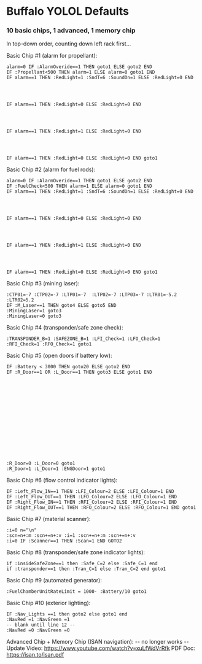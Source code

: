 # Buffalo YOLOL Defaults
### 10 basic chips, 1 advanced, 1 memory chip
In top-down order, counting down left rack first...

Basic Chip #1 (alarm for propellant):
```basic {.line-numbers}
alarm=0 IF :AlarmOveride==1 THEN goto1 ELSE goto2 END
IF :Propellant<500 THEN alarm=1 ELSE alarm=0 goto1 END
IF alarm==1 THEN :RedLight=1 :SndT=6 :SoundOn=1 ELSE :RedLight=0 END




IF alarm==1 THEN :RedLight=0 ELSE :RedLight=0 END




IF alarm==1 THEN :RedLight=1 ELSE :RedLight=0 END




IF alarm==1 THEN :RedLight=0 ELSE :RedLight=0 END goto1
```

Basic Chip #2 (alarm for fuel rods):
```basic {.line-numbers}
alarm=0 IF :AlarmOveride==1 THEN goto1 ELSE goto2 END
IF :FuelCheck<500 THEN alarm=1 ELSE alarm=0 goto1 END
IF alarm==1 THEN :RedLight=1 :SndT=6 :SoundOn=1 ELSE :RedLight=0 END




IF alarm==1 THEN :RedLight=0 ELSE :RedLight=0 END




IF alarm==1 YHEN :RedLight=1 ELSE :RedLight=0 END




IF alarm==1 THEN :RedLight=0 ELSE :RedLight=0 END goto1
```

Basic Chip #3 (mining laser):
```basic {.line-numbers}
:CTP01=-7 :CTP02=-7 :LTP01=-7  :LTP02=-7 :LTP03=-7 :LTR01=-5.2
:LTR02=5.2
IF :M_Laser==1 THEN goto4 ELSE goto5 END
:MiningLaser=1 goto3
:MiningLaser=0 goto3
```
Basic Chip #4 (transponder/safe zone check):
```basic {.line-numbers}
:TRANSPONDER_B=1 :SAFEZONE_B=1 :LFI_Check=1 :LFO_Check=1
:RFI_Check=1 :RFO_Check=1 goto1
```

Basic Chip #5 (open doors if battery low):
```basic {.line-numbers}
IF :Battery < 3000 THEN goto20 ELSE goto2 END
IF :R_Door==1 OR :L_Door==1 THEN goto3 ELSE goto1 END
















:R_Door=0 :L_Door=0 goto1
:R_Door=1 :L_Door=1 :ENGDoor=1 goto1
```

Basic Chip #6 (flow control indicator lights):
```basic {.line-numbers}
IF :Left_Flow_IN==1 THEN :LFI_Colour=2 ELSE :LFI_Colour=1 END
IF :Left_Flow_OUT==1 THEN :LFO_Colour=2 ELSE :LFO_Colour=1 END
IF :Right_Flow_IN==1 THEN :RFI_Colour=2 ELSE :RFI_Colour=1 END
IF :Right_Flow_OUT==1 THEN :RFO_Colour=2 ELSE :RFO_Colour=1 END goto1
```
Basic Chip #7 (material scanner):
```basic {.line-numbers}
:i=0 n="\n"
:scn=n+:m :scn+=n+:v :i=1 :scn+=n+:m :scn+=n+:v
:i=0 IF :Scanner==1 THEN :Scan=1 END GOTO2
```

Basic Chip #8 (transponder/safe zone indicator lights):
```basic {.line-numbers}
if :insideSafeZone==1 then :Safe_C=2 else :Safe_C=1 end
if :transponder==1 then :Tran_C=1 else :Tran_C=2 end goto1
```

Basic Chip #9 (automated generator):
```basic {.line-numbers}
:FuelChamberUnitRateLimit = 1000- :Battery/10 goto1
```

Basic Chip #10 (exterior lighting):
```basic {.line-numbers}
IF :Nav_Lights ==1 then goto2 else goto1 end
:NavRed =1 :NavGreen =1
-- blank until line 12 --
:NavRed =0 :NavGreen =0
```

Advanced Chip + Memory Chip (ISAN navigation):
-- no longer works --
Update Video: https://www.youtube.com/watch?v=xuLfWdVrRfk
PDF Doc: https://isan.to/isan.pdf
